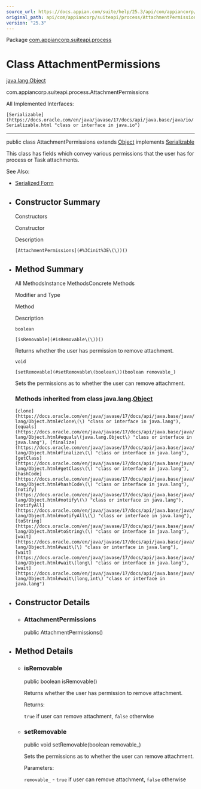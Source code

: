 ```yaml
---
source_url: https://docs.appian.com/suite/help/25.3/api/com/appiancorp/suiteapi/process/AttachmentPermissions.html
original_path: api/com/appiancorp/suiteapi/process/AttachmentPermissions.html
version: "25.3"
---
```


Package [com.appiancorp.suiteapi.process](package-summary.html)

# Class AttachmentPermissions

[java.lang.Object](https://docs.oracle.com/en/java/javase/17/docs/api/java.base/java/lang/Object.html "class or interface in java.lang")

com.appiancorp.suiteapi.process.AttachmentPermissions

All Implemented Interfaces:

`[Serializable](https://docs.oracle.com/en/java/javase/17/docs/api/java.base/java/io/Serializable.html "class or interface in java.io")`

* * *

public class AttachmentPermissions extends [Object](https://docs.oracle.com/en/java/javase/17/docs/api/java.base/java/lang/Object.html "class or interface in java.lang") implements [Serializable](https://docs.oracle.com/en/java/javase/17/docs/api/java.base/java/io/Serializable.html "class or interface in java.io")

This class has fields which convey various permissions that the user has for process or Task attachments.

See Also:

-   [Serialized Form](../../../../serialized-form.html#com.appiancorp.suiteapi.process.AttachmentPermissions)

-   ## Constructor Summary

    Constructors

    Constructor

    Description

    `[AttachmentPermissions](#%3Cinit%3E\(\))()`

-   ## Method Summary

    All MethodsInstance MethodsConcrete Methods

    Modifier and Type

    Method

    Description

    `boolean`

    `[isRemovable](#isRemovable\(\))()`

    Returns whether the user has permission to remove attachment.

    `void`

    `[setRemovable](#setRemovable\(boolean\))(boolean removable_)`

    Sets the permissions as to whether the user can remove attachment.

    ### Methods inherited from class java.lang.[Object](https://docs.oracle.com/en/java/javase/17/docs/api/java.base/java/lang/Object.html "class or interface in java.lang")

    `[clone](https://docs.oracle.com/en/java/javase/17/docs/api/java.base/java/lang/Object.html#clone\(\) "class or interface in java.lang"), [equals](https://docs.oracle.com/en/java/javase/17/docs/api/java.base/java/lang/Object.html#equals\(java.lang.Object\) "class or interface in java.lang"), [finalize](https://docs.oracle.com/en/java/javase/17/docs/api/java.base/java/lang/Object.html#finalize\(\) "class or interface in java.lang"), [getClass](https://docs.oracle.com/en/java/javase/17/docs/api/java.base/java/lang/Object.html#getClass\(\) "class or interface in java.lang"), [hashCode](https://docs.oracle.com/en/java/javase/17/docs/api/java.base/java/lang/Object.html#hashCode\(\) "class or interface in java.lang"), [notify](https://docs.oracle.com/en/java/javase/17/docs/api/java.base/java/lang/Object.html#notify\(\) "class or interface in java.lang"), [notifyAll](https://docs.oracle.com/en/java/javase/17/docs/api/java.base/java/lang/Object.html#notifyAll\(\) "class or interface in java.lang"), [toString](https://docs.oracle.com/en/java/javase/17/docs/api/java.base/java/lang/Object.html#toString\(\) "class or interface in java.lang"), [wait](https://docs.oracle.com/en/java/javase/17/docs/api/java.base/java/lang/Object.html#wait\(\) "class or interface in java.lang"), [wait](https://docs.oracle.com/en/java/javase/17/docs/api/java.base/java/lang/Object.html#wait\(long\) "class or interface in java.lang"), [wait](https://docs.oracle.com/en/java/javase/17/docs/api/java.base/java/lang/Object.html#wait\(long,int\) "class or interface in java.lang")`

-   ## Constructor Details

    -   ### AttachmentPermissions

        public AttachmentPermissions()

-   ## Method Details

    -   ### isRemovable

        public boolean isRemovable()

        Returns whether the user has permission to remove attachment.

        Returns:

        `true` if user can remove attachment, `false` otherwise

    -   ### setRemovable

        public void setRemovable(boolean removable\_)

        Sets the permissions as to whether the user can remove attachment.

        Parameters:

        `removable_` - `true` if user can remove attachment, `false` otherwise